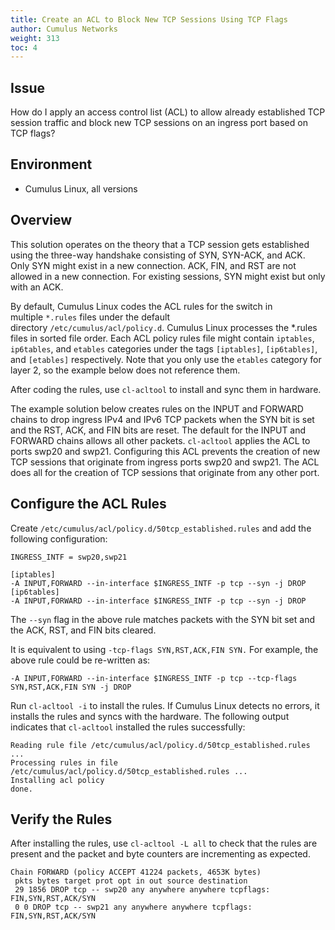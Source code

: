 ```yaml
---
title: Create an ACL to Block New TCP Sessions Using TCP Flags
author: Cumulus Networks
weight: 313
toc: 4
---
```


## Issue
<!-- vale off -->
How do I apply an access control list (ACL) to allow already established TCP session traffic and block new TCP sessions on an ingress port based on TCP flags?
<!-- vale on -->
## Environment

- Cumulus Linux, all versions

## Overview

This solution operates on the theory that a TCP session gets established using the three-way handshake consisting of SYN, SYN-ACK, and ACK. Only SYN might exist in a new connection. ACK, FIN, and RST are not allowed in a new connection. For existing sessions, SYN might exist but only with an ACK.

By default, Cumulus Linux codes the ACL rules for the switch in multiple `*.rules` files under the default directory `/etc/cumulus/acl/policy.d`. Cumulus Linux processes the \*.rules files in sorted file order. Each ACL policy rules file might contain `iptables`, `ip6tables`, and `etables` categories under the tags `[iptables]`, `[ip6tables]`, and `[etables]` respectively. Note that you only use the `etables` category for layer 2, so the example below does not reference them.

After coding the rules, use `cl-acltool` to install and sync them in hardware.

The example solution below creates rules on the INPUT and FORWARD chains to drop ingress IPv4 and IPv6 TCP packets when the SYN bit is set and the RST, ACK, and FIN bits are reset. The default for the INPUT and FORWARD chains allows all other packets. `cl-acltool` applies the ACL to ports swp20 and swp21. Configuring this ACL prevents the creation of new TCP sessions that originate from ingress ports swp20 and swp21. The ACL does all for the creation of TCP sessions that originate from any other port.

## Configure the ACL Rules

Create `/etc/cumulus/acl/policy.d/50tcp_established.rules` and add the following configuration:

    INGRESS_INTF = swp20,swp21
    
    [iptables]
    -A INPUT,FORWARD --in-interface $INGRESS_INTF -p tcp --syn -j DROP
    [ip6tables]
    -A INPUT,FORWARD --in-interface $INGRESS_INTF -p tcp --syn -j DROP

The `--syn` flag in the above rule matches packets with the SYN bit set and the ACK, RST, and FIN bits cleared.

It is equivalent to using `-tcp-flags SYN,RST,ACK,FIN SYN.` For example, the above rule could be re-written as:

    -A INPUT,FORWARD --in-interface $INGRESS_INTF -p tcp --tcp-flags SYN,RST,ACK,FIN SYN -j DROP

Run `cl-acltool -i` to install the rules. If Cumulus Linux detects no errors, it installs the rules and syncs with the hardware. The following output indicates that `cl-acltool` installed the rules successfully:

    Reading rule file /etc/cumulus/acl/policy.d/50tcp_established.rules ...
    Processing rules in file /etc/cumulus/acl/policy.d/50tcp_established.rules ...
    Installing acl policy
    done.

## Verify the Rules

After installing the rules, use `cl-acltool -L all` to check that the rules are present and the packet and byte counters are incrementing as expected.

    Chain FORWARD (policy ACCEPT 41224 packets, 4653K bytes)
     pkts bytes target prot opt in out source destination 
     29 1856 DROP tcp -- swp20 any anywhere anywhere tcpflags: FIN,SYN,RST,ACK/SYN
     0 0 DROP tcp -- swp21 any anywhere anywhere tcpflags: FIN,SYN,RST,ACK/SYN
